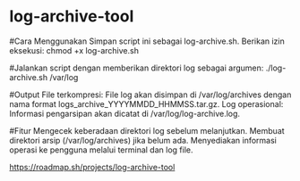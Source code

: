# log-archive-tool

#Cara Menggunakan
Simpan script ini sebagai log-archive.sh.
Berikan izin eksekusi:
chmod +x log-archive.sh

#Jalankan script dengan memberikan direktori log sebagai argumen:
./log-archive.sh /var/log

#Output
File terkompresi: File log akan disimpan di /var/log/archives dengan nama format logs_archive_YYYYMMDD_HHMMSS.tar.gz.
Log operasional: Informasi pengarsipan akan dicatat di /var/log/log-archive.log.

#Fitur
Mengecek keberadaan direktori log sebelum melanjutkan.
Membuat direktori arsip (/var/log/archives) jika belum ada.
Menyediakan informasi operasi ke pengguna melalui terminal dan log file.

https://roadmap.sh/projects/log-archive-tool


